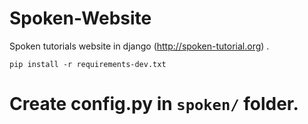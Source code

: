 Spoken-Website
==============

Spoken tutorials website in django (http://spoken-tutorial.org) .


```
pip install -r requirements-dev.txt 
```

# Create config.py in `spoken/` folder.
